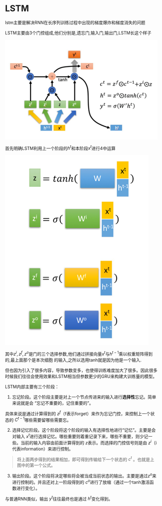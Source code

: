# LSTM

lstm主要是解决RNN在长序列训练过程中出现的梯度爆炸和梯度消失的问题

LSTM主要由3个门控组成,他们分别是,遗忘门,输入门,输出门,LSTM长这个样子

![image-20210108095926521](./pic/image-20210108095926521.png)

首先明确LSTM利用上一个阶段的$h^t$和本阶段$x^t$进行4中运算

![image-20210108100421092](./pic/image-20210108100421092.png)

其中$z^i,z^f,z^o$是门的三个选择参数,他们通过拼接向量$x^t$与$h^{t-1}$乘以权重矩阵得到的,最上面那个是本次细胞 的输入,之所以选用tanh就是因为他是一个输入.

但也因为引入了很多内容，导致参数变多，也使得训练难度加大了很多。因此很多时候我们往往会使用效果和LSTM相当但参数更少的GRU来构建大训练量的模型。



LSTM内部主要有三个阶段：

1. 忘记阶段。这个阶段主要是对上一个节点传进来的输入进行**选择性**忘记。简单来说就是会 “忘记不重要的，记住重要的”。

具体来说是通过计算得到的 $z^f$（f表示forget）来作为忘记门控，来控制上一个状态的 $C^{t-1}$哪些需要留哪些需要忘。

2. 选择记忆阶段。这个阶段将这个阶段的输入有选择性地进行“记忆”。主要是会对输入 $x^t$进行选择记忆。哪些重要则着重记录下来，哪些不重要，则少记一些。当前的输入内容由前面计算得到的 $z$表示。而选择的门控信号则是由 $z^i$（i代表information）来进行控制。

> 将上面两步得到的结果相加，即可得到传输给下一个状态的 $c^t$ 。也就是上图中的第一个公式。

3. 输出阶段。这个阶段将决定哪些将会被当成当前状态的输出。主要是通过$z^o$来进行控制的。并且还对上一阶段得到的 $c^o$进行了放缩（通过一个tanh激活函数进行变化）。

与普通RNN类似，输出 $y^t$往往最终也是通过 $h^t$变化得到。